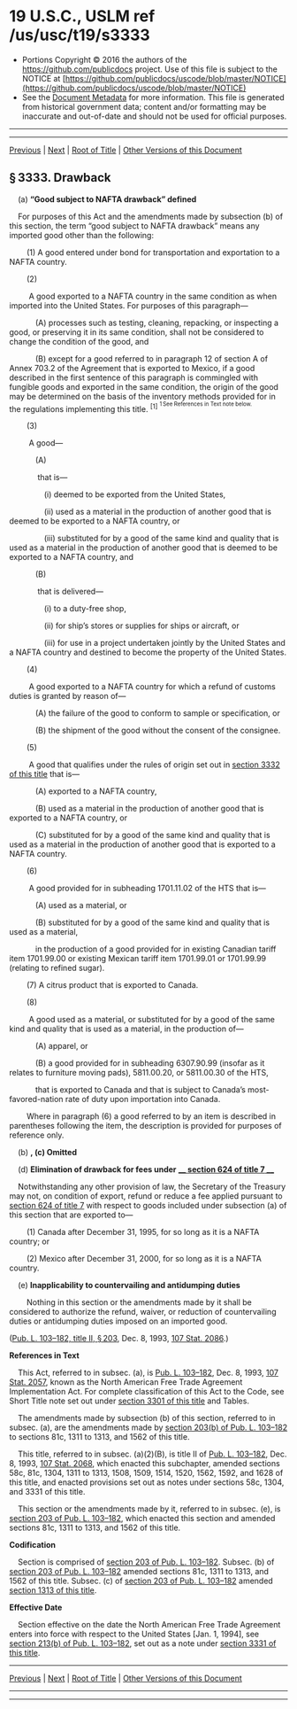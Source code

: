 ---
---

# 19 U.S.C., USLM ref /us/usc/t19/s3333

* Portions Copyright © 2016 the authors of the https://github.com/publicdocs project.
  Use of this file is subject to the NOTICE at [https://github.com/publicdocs/uscode/blob/master/NOTICE](https://github.com/publicdocs/uscode/blob/master/NOTICE)
* See the [Document Metadata](././../../../../..//README.md) for more information.
  This file is generated from historical government data; content and/or formatting may be inaccurate and out-of-date and should not be used for official purposes.

----------
----------

[Previous](./../../../../..//us/usc/t19/ch21/schII/m__us_usc_t19_s3332.md) | [Next](./../../../../..//us/usc/t19/ch21/schII/m__us_usc_t19_s3334.md) | [Root of Title](./../../../../../) | [Other Versions of this Document](https://publicdocs.github.io/go/links?ns=uslm&ref=%2Fus%2Fusc%2Ft19%2Fs3333)

## § 3333. Drawback

    (a) __“Good subject to NAFTA drawback” defined__ 

    For purposes of this Act and the amendments made by subsection (b) of this section, the term “good subject to NAFTA drawback” means any imported good other than the following:

        (1) A good entered under bond for transportation and exportation to a NAFTA country.

        (2)

         A good exported to a NAFTA country in the same condition as when imported into the United States. For purposes of this paragraph—

            (A) processes such as testing, cleaning, repacking, or inspecting a good, or preserving it in its same condition, shall not be considered to change the condition of the good, and

            (B) except for a good referred to in paragraph 12 of section A of Annex 703.2 of the Agreement that is exported to Mexico, if a good described in the first sentence of this paragraph is commingled with fungible goods and exported in the same condition, the origin of the good may be determined on the basis of the inventory methods provided for in the regulations implementing this title. <sup>\[1\]</sup>  <sup><sup> 1 See References in Text note below. </sup></sup> 

        (3)

         A good—

            (A)

             that is—

                (i) deemed to be exported from the United States,

                (ii) used as a material in the production of another good that is deemed to be exported to a NAFTA country, or

                (iii) substituted for by a good of the same kind and quality that is used as a material in the production of another good that is deemed to be exported to a NAFTA country, and

            (B)

             that is delivered—

                (i) to a duty-free shop,

                (ii) for ship’s stores or supplies for ships or aircraft, or

                (iii) for use in a project undertaken jointly by the United States and a NAFTA country and destined to become the property of the United States.

        (4)

         A good exported to a NAFTA country for which a refund of customs duties is granted by reason of—

            (A) the failure of the good to conform to sample or specification, or

            (B) the shipment of the good without the consent of the consignee.

        (5)

         A good that qualifies under the rules of origin set out in [section 3332 of this title][/us/usc/t19/s3332] that is—

            (A) exported to a NAFTA country,

            (B) used as a material in the production of another good that is exported to a NAFTA country, or

            (C) substituted for by a good of the same kind and quality that is used as a material in the production of another good that is exported to a NAFTA country.

        (6)

         A good provided for in subheading 1701.11.02 of the HTS that is—

            (A) used as a material, or

            (B) substituted for by a good of the same kind and quality that is used as a material,

            in the production of a good provided for in existing Canadian tariff item 1701.99.00 or existing Mexican tariff item 1701.99.01 or 1701.99.99 (relating to refined sugar).

        (7) A citrus product that is exported to Canada.

        (8)

         A good used as a material, or substituted for by a good of the same kind and quality that is used as a material, in the production of—

            (A) apparel, or

            (B) a good provided for in subheading 6307.90.99 (insofar as it relates to furniture moving pads), 5811.00.20, or 5811.00.30 of the HTS,

            that is exported to Canada and that is subject to Canada’s most-favored-nation rate of duty upon importation into Canada.

        Where in paragraph (6) a good referred to by an item is described in parentheses following the item, the description is provided for purposes of reference only.

    (b) __, (c) Omitted__ 

    (d) __Elimination of drawback for fees under__  __[__  __section 624 of title 7__  __][/us/usc/t7/s624]__ 

    Notwithstanding any other provision of law, the Secretary of the Treasury may not, on condition of export, refund or reduce a fee applied pursuant to [section 624 of title 7][/us/usc/t7/s624] with respect to goods included under subsection (a) of this section that are exported to—

        (1) Canada after December 31, 1995, for so long as it is a NAFTA country; or

        (2) Mexico after December 31, 2000, for so long as it is a NAFTA country.

    (e) __Inapplicability to countervailing and antidumping duties__ 

        Nothing in this section or the amendments made by it shall be considered to authorize the refund, waiver, or reduction of countervailing duties or antidumping duties imposed on an imported good.

([Pub. L. 103–182, title II, § 203][/us/pl/103/182/s203], Dec. 8, 1993, [107 Stat. 2086][/us/stat/107/2086].)

 __References in Text__ 

    This Act, referred to in subsec. (a), is [Pub. L. 103–182][/us/pl/103/182], Dec. 8, 1993, [107 Stat. 2057][/us/stat/107/2057], known as the North American Free Trade Agreement Implementation Act. For complete classification of this Act to the Code, see Short Title note set out under [section 3301 of this title][/us/usc/t19/s3301] and Tables.

    The amendments made by subsection (b) of this section, referred to in subsec. (a), are the amendments made by [section 203(b) of Pub. L. 103–182][/us/pl/103/182/s203/b] to sections 81c, 1311 to 1313, and 1562 of this title.

    This title, referred to in subsec. (a)(2)(B), is title II of [Pub. L. 103–182][/us/pl/103/182], Dec. 8, 1993, [107 Stat. 2068][/us/stat/107/2068], which enacted this subchapter, amended sections 58c, 81c, 1304, 1311 to 1313, 1508, 1509, 1514, 1520, 1562, 1592, and 1628 of this title, and enacted provisions set out as notes under sections 58c, 1304, and 3331 of this title.

    This section or the amendments made by it, referred to in subsec. (e), is [section 203 of Pub. L. 103–182][/us/pl/103/182/s203], which enacted this section and amended sections 81c, 1311 to 1313, and 1562 of this title.

 __Codification__ 

    Section is comprised of [section 203 of Pub. L. 103–182][/us/pl/103/182/s203]. Subsec. (b) of [section 203 of Pub. L. 103–182][/us/pl/103/182/s203] amended sections 81c, 1311 to 1313, and 1562 of this title. Subsec. (c) of [section 203 of Pub. L. 103–182][/us/pl/103/182/s203] amended [section 1313 of this title][/us/usc/t19/s1313].

 __Effective Date__ 

    Section effective on the date the North American Free Trade Agreement enters into force with respect to the United States \[Jan. 1, 1994\], see [section 213(b) of Pub. L. 103–182][/us/pl/103/182/s213/b], set out as a note under [section 3331 of this title][/us/usc/t19/s3331].

----------

[Previous](./../../../../..//us/usc/t19/ch21/schII/m__us_usc_t19_s3332.md) | [Next](./../../../../..//us/usc/t19/ch21/schII/m__us_usc_t19_s3334.md) | [Root of Title](./../../../../../) | [Other Versions of this Document](https://publicdocs.github.io/go/links?ns=uslm&ref=%2Fus%2Fusc%2Ft19%2Fs3333)

----------
----------

[/us/usc/t19/s3332]: https://publicdocs.github.io/go/links?ns=uslm&ref=%2Fus%2Fusc%2Ft19%2Fs3332
[/us/usc/t7/s624]: https://publicdocs.github.io/go/links?ns=uslm&ref=%2Fus%2Fusc%2Ft7%2Fs624
[/us/usc/t7/s624]: https://publicdocs.github.io/go/links?ns=uslm&ref=%2Fus%2Fusc%2Ft7%2Fs624
[/us/pl/103/182/s203]: https://publicdocs.github.io/go/links?ns=uslm&ref=%2Fus%2Fpl%2F103%2F182%2Fs203
[/us/stat/107/2086]: https://publicdocs.github.io/go/links?ns=uslm&ref=%2Fus%2Fstat%2F107%2F2086
[/us/pl/103/182]: https://publicdocs.github.io/go/links?ns=uslm&ref=%2Fus%2Fpl%2F103%2F182
[/us/stat/107/2057]: https://publicdocs.github.io/go/links?ns=uslm&ref=%2Fus%2Fstat%2F107%2F2057
[/us/usc/t19/s3301]: https://publicdocs.github.io/go/links?ns=uslm&ref=%2Fus%2Fusc%2Ft19%2Fs3301
[/us/pl/103/182/s203/b]: https://publicdocs.github.io/go/links?ns=uslm&ref=%2Fus%2Fpl%2F103%2F182%2Fs203%2Fb
[/us/pl/103/182]: https://publicdocs.github.io/go/links?ns=uslm&ref=%2Fus%2Fpl%2F103%2F182
[/us/stat/107/2068]: https://publicdocs.github.io/go/links?ns=uslm&ref=%2Fus%2Fstat%2F107%2F2068
[/us/pl/103/182/s203]: https://publicdocs.github.io/go/links?ns=uslm&ref=%2Fus%2Fpl%2F103%2F182%2Fs203
[/us/pl/103/182/s203]: https://publicdocs.github.io/go/links?ns=uslm&ref=%2Fus%2Fpl%2F103%2F182%2Fs203
[/us/pl/103/182/s203]: https://publicdocs.github.io/go/links?ns=uslm&ref=%2Fus%2Fpl%2F103%2F182%2Fs203
[/us/pl/103/182/s203]: https://publicdocs.github.io/go/links?ns=uslm&ref=%2Fus%2Fpl%2F103%2F182%2Fs203
[/us/usc/t19/s1313]: https://publicdocs.github.io/go/links?ns=uslm&ref=%2Fus%2Fusc%2Ft19%2Fs1313
[/us/pl/103/182/s213/b]: https://publicdocs.github.io/go/links?ns=uslm&ref=%2Fus%2Fpl%2F103%2F182%2Fs213%2Fb
[/us/usc/t19/s3331]: https://publicdocs.github.io/go/links?ns=uslm&ref=%2Fus%2Fusc%2Ft19%2Fs3331


